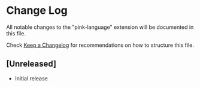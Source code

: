 # Change Log

All notable changes to the "pink-language" extension will be documented in this file.

Check [Keep a Changelog](http://keepachangelog.com/) for recommendations on how to structure this file.

## [Unreleased]

- Initial release